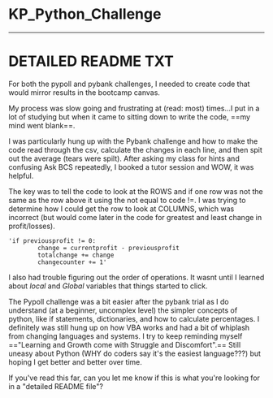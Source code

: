 # KP_Python_Challenge
-----------------------------------------
# DETAILED README TXT

For both the pypoll and pybank challenges, I needed to create code that would mirror results in the bootcamp canvas. 

My process was slow going and frustrating at (read: most) times...I put in a lot of studying but when it came to sitting down to write the code, ==my mind went blank==.

I was particularly hung up with the Pybank challenge and how to make the code read through the csv, calculate the changes in each line, and then spit out the average (tears were spilt). After asking my class for hints and confusing Ask BCS repeatedly, I booked a tutor session and WOW, it was helpful. 

The key was to tell the code to look at the ROWS and if one row was not the same as the row above it using the not equal to code !=. I was trying to determine how I could get the row to look at COLUMNS, which was incorrect (but would come later in the code for greatest and least change in profit/losses). 

    'if previousprofit != 0:
            change = currentprofit - previousprofit
            totalchange += change
            changecounter += 1'

I also had trouble figuring out the order of operations. It wasnt until I learned about *local* and *Global* variables that things started to click. 

The Pypoll challenge was a bit easier after the pybank trial as I do understand (at a beginner, uncomplex level) the simpler concepts of python, like if statements, dictionaries, and how to calculate percentages. I definitely was still hung up on how VBA works and had a bit of whiplash from changing languages and systems. I try to keep reminding myself =="Learning and Growth come with Struggle and Discomfort".== Still uneasy about Python (WHY do coders say it's the easiest language???) but hoping I get better and better over time. 

If you've read this far, can you let me know if this is what you're looking for in a "detailed README file"?
